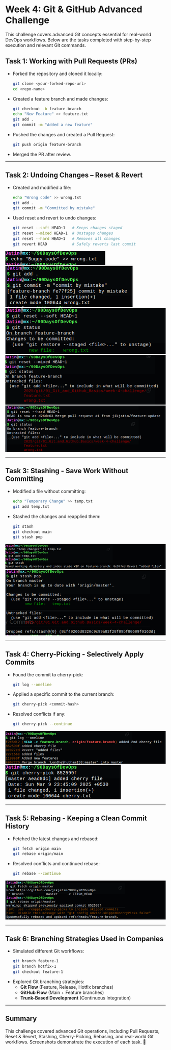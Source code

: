 # Week 4: Git & GitHub Advanced Challenge

This challenge covers advanced Git concepts essential for real-world DevOps workflows. Below are the tasks completed with step-by-step execution and relevant Git commands.

## Task 1: Working with Pull Requests (PRs)

- Forked the repository and cloned it locally:
  ```sh
  git clone <your-forked-repo-url>
  cd <repo-name>
  ```
- Created a feature branch and made changes:
  ```sh
  git checkout -b feature-branch
  echo "New Feature" >> feature.txt
  git add .
  git commit -m "Added a new feature"
  ```
- Pushed the changes and created a Pull Request:
  ```sh
  git push origin feature-branch
  ```
- Merged the PR after review.


---

## Task 2: Undoing Changes – Reset & Revert

- Created and modified a file:
  ```sh
  echo "Wrong code" >> wrong.txt
  git add .
  git commit -m "Committed by mistake"
  ```
- Used reset and revert to undo changes:
  ```sh
  git reset --soft HEAD~1   # Keeps changes staged
  git reset --mixed HEAD~1  # Unstages changes
  git reset --hard HEAD~1   # Removes all changes
  git revert HEAD           # Safely reverts last commit
  ```

![Task 2 Screenshot](images/task2_1.png)  
![Task 2 Screenshot](images/task2_2.png)  
![Task 2 Screenshot](images/task2_3.png)  
![Task 2 Screenshot](images/task2_4.png)  
![Task 2 Screenshot](images/task2_5.png)  



---

## Task 3: Stashing - Save Work Without Committing

- Modified a file without committing:
  ```sh
  echo "Temporary Change" >> temp.txt
  git add temp.txt
  ```
- Stashed the changes and reapplied them:
  ```sh
  git stash
  git checkout main
  git stash pop
  ```

![Task 3 Screenshot](images/task3_1.png)  
![Task 3 Screenshot](images/task3_2.png)

---

## Task 4: Cherry-Picking - Selectively Apply Commits

- Found the commit to cherry-pick:
  ```sh
  git log --oneline
  ```
- Applied a specific commit to the current branch:
  ```sh
  git cherry-pick <commit-hash>
  ```
- Resolved conflicts if any:
  ```sh
  git cherry-pick --continue
  ```

![Task 4 Screenshot](images/task4_1.png)  
![Task 4 Screenshot](images/task4_2.png)

---

## Task 5: Rebasing - Keeping a Clean Commit History

- Fetched the latest changes and rebased:
  ```sh
  git fetch origin main
  git rebase origin/main
  ```
- Resolved conflicts and continued rebase:
  ```sh
  git rebase --continue
  ```

![Task 5 Screenshot](images/task5.png)

---

## Task 6: Branching Strategies Used in Companies

- Simulated different Git workflows:
  ```sh
  git branch feature-1
  git branch hotfix-1
  git checkout feature-1
  ```
- Explored Git branching strategies:
  - **Git Flow** (Feature, Release, Hotfix branches)
  - **GitHub Flow** (Main + Feature branches)
  - **Trunk-Based Development** (Continuous Integration)

---

## Summary

This challenge covered advanced Git operations, including Pull Requests, Reset & Revert, Stashing, Cherry-Picking, Rebasing, and real-world Git workflows. Screenshots demonstrate the execution of each task. 🎯
